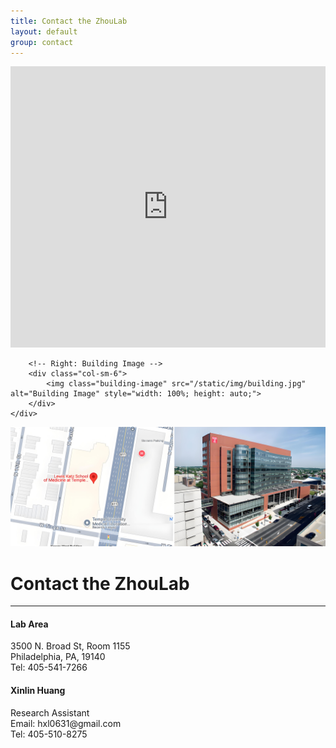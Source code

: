 ```yaml
---
title: Contact the ZhouLab
layout: default
group: contact
---
```

<div class="container-fluid">
    <div class="row">
        <!-- Left: Google Map -->
        <div class="col-sm-6">
            <div class="map-container">
                <iframe
                    src="https://www.google.com/maps/embed?pb=!1m18!1m12!1m3!1d3153.835434509374!2d-122.41941618468157!3d37.77492977975965!2m3!1f0!2f0!3f0!3m2!1i1024!2i768!4f13.1!3m3!1m2!1s0x8085809c5d54a7b3%3A0x3c2b0d3c3c5c4b0!2sSan+Francisco%2C+CA!5e0!3m2!1sen!2sus!4v1614699684593!5m2!1sen!2sus"
                    width="100%"
                    height="450"
                    style="border:0;"
                    allowfullscreen=""
                    loading="lazy">
                </iframe>
            </div>
        </div>

        <!-- Right: Building Image -->
        <div class="col-sm-6">
            <img class="building-image" src="/static/img/building.jpg" alt="Building Image" style="width: 100%; height: auto;">
        </div>
    </div>
</div>

<img class="img-fluid mx-auto d-block" src="/static/img/contact1.jpg" alt="contact1" style="paddig-bottom:0.5em;">


# Contact the ZhouLab
---

<div class="row">

<div class="col-md-4">

  <h4>Lab Area </h4>
  3500 N. Broad St, Room 1155 <br>
  Philadelphia, PA, 19140  <br>
  Tel: 405-541-7266

</div>

<div class="col-md-4">

  <h4> Xinlin Huang</h4>
  Research Assistant <br>
  Email:  hxl0631@gmail.com  <br>
  Tel: 405-510-8275

</div>

<div class="col-md-4">

  
 
</div>

</div>

